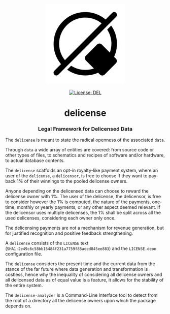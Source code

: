 <p align="center">
    <img src="https://raw.githubusercontent.com/ly3xqhl8g9/delicense/master/about/identity/delicense-logo.png" height="250px">
    <br />
    <br />
    <a target="_blank" href="https://github.com/ly3xqhl8g9/delicense/blob/master/LICENSE">
        <img src="https://img.shields.io/badge/license-DEL-blue.svg?colorB=1380C3&style=for-the-badge" alt="License: DEL">
    </a>
</p>



<h1 align="center">
    delicense
</h1>


<h3 align="center">
    Legal Framework for Delicensed Data
</h3>



The `delicense` is meant to state the radical openness of the associated `data`.

Through `data` a wide array of entities are covered: from source code or other types of files, to schematics and recipes of software and/or hardware, to actual database contents.

The `delicense` scaffolds an opt-in royalty-like payment system, where an user of the `delicense`, a `delicensor`, is free to choose if they want to pay-back 1% of their winnings to the pooled delicense owners.

Anyone depending on the delicensed data can choose to reward
the delicense owner with 1%. The user of the delicense, the delicensor,
is free to consider however the 1% is computed, the nature of the payments,
one-time, monthly or yearly payments, or any other aspect deemed relevant. If
the delicensor uses multiple delicenses, the 1% shall be split across all the
used delicenses, considering each owner only once.

The delicensing payments are not a mechanism for revenue generation, but for justified recognition and positive feedback strengthening.

A `delicense` consists of the `LICENSE` text (`SHA1:2e49c6c58bb15484f231a7759f85aeed845ee883`) and the `LICENSE.deon` configuration file.

The `delicense` considers the present time and the current data from the stance of the far future where data generation and transformation is costless, hence why the inequality of considering all delicense owners and all delicensed data as of equal value is a feature, it allows for the stability of the entire system.

The `delicense-analyzer` is a Command-Line Interface tool to detect from the root of a directory all the delicense owners upon which the package depends on.
